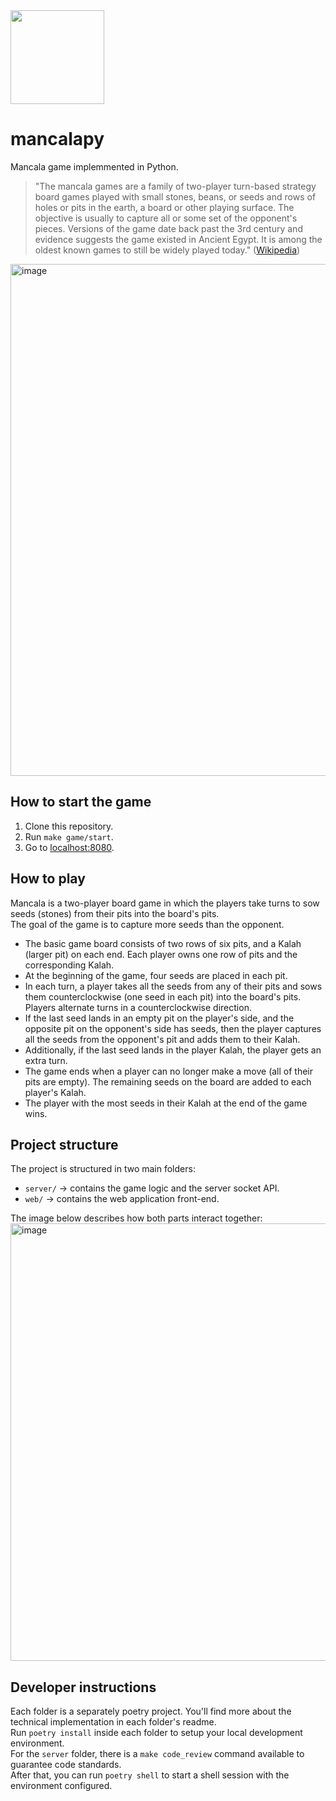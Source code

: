 <img src="https://user-images.githubusercontent.com/10671410/228400781-2751a47e-d5ba-4245-8903-b1dcae9e3b80.png" width="150">

# mancalapy

Mancala game implemmented in Python.

> "The mancala games are a family of two-player turn-based strategy board games played with small stones, beans, or seeds and rows of holes or pits in the earth, a board or other playing surface. The objective is usually to capture all or some set of the opponent's pieces. Versions of the game date back past the 3rd century and evidence suggests the game existed in Ancient Egypt. It is among the oldest known games to still be widely played today." ([Wikipedia](https://en.wikipedia.org/wiki/Mancala))

<img width="819" alt="image" src="https://user-images.githubusercontent.com/10671410/229739375-3a296ab6-9f1f-4f22-9c77-23b0b8466256.png">

## How to start the game

1. Clone this repository.
2. Run `make game/start`.
3. Go to [localhost:8080](http://localhost:8080).

## How to play

Mancala is a two-player board game in which the players take turns to sow seeds (stones) from their pits into the board's pits.  
The goal of the game is to capture more seeds than the opponent.

* The basic game board consists of two rows of six pits, and a Kalah (larger pit) on each end. Each player owns one row of pits and the corresponding Kalah.
* At the beginning of the game, four seeds are placed in each pit.
* In each turn, a player takes all the seeds from any of their pits and sows them counterclockwise (one seed in each pit) into the board's pits. Players alternate turns in a counterclockwise direction.
* If the last seed lands in an empty pit on the player's side, and the opposite pit on the opponent's side has seeds, then the player captures all the seeds from the opponent's pit and adds them to their Kalah.
* Additionally, if the last seed lands in the player Kalah, the player gets an extra turn.
* The game ends when a player can no longer make a move (all of their pits are empty). The remaining seeds on the board are added to each player's Kalah.
* The player with the most seeds in their Kalah at the end of the game wins.

## Project structure

The project is structured in two main folders:
* `server/` -> contains the game logic and the server socket API.
* `web/` -> contains the web application front-end.

The image below describes how both parts interact together:  
<img width="700" alt="image" src="https://user-images.githubusercontent.com/10671410/229759616-44ae1147-785a-43c8-b030-8fb0556b50dc.jpg">

## Developer instructions

Each folder is a separately poetry project. You'll find more about the technical implementation in each folder's readme.  
Run `poetry install` inside each folder to setup your local development environment.  
For the `server` folder, there is a `make code_review` command available to guarantee code standards.  
After that, you can run `poetry shell` to start a shell session with the environment configured.
